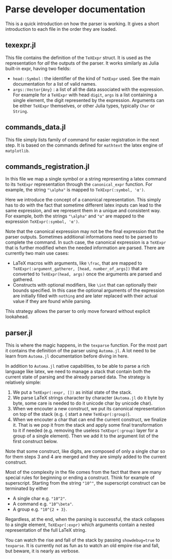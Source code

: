 # Parse developer documentation

This is a quick introduction on how the parser is working.
It gives a short introduction to each file in the order they are loaded.

## texexpr.jl

This file contains the definition of the `TeXExpr` struct.
It is used as the representation for *all* the outputs of the parser.
It works similarly as Julia built-in expr, having two fields:
- `head::Symbol` : the identifier of the kind of `TeXExpr` used.
    See the main documentation for a list of valid names.
- `args::Vector{Any}` : a list of all the data associated with the expression.
    For example for a `TeXExpr` with head `digit`, `args` is a list containing
    a single element, the digit represented by the expression.
    Arguments can be either `TeXExpr` themselves, or other Julia types,
    typically `Char` or `String`.

## commands_data.jl

This file simply lists family of command for easier registration in the next
step.
It is based on the commands defined for `mathtext` the latex engine of
`matplotlib`.

## commands_registration.jl

In this file we map a single symbol or a string representing a latex
command to its `TeXExpr` representation through the `canonical_expr` function.
For example, the string `"\alpha"` is mapped to `TeXExpr(:symbol, 'α')`.

Here we introduce the concept of a canonical representation.
This simply has to do with the fact that sometime different latex inputs can
lead to the same expression, and we represent them in a unique and
consistent way.
For example, both the strings `"\alpha"` and `"α"` are mapped to the
expression `TeXExpr(:symbol, 'α')`.

Note that the canonical expression may not be the final expression that
the parser outputs.
Sometimes additional informations need to be parsed to complete the command.
In such case, the canonical expression is a `TeXExpr` that is further
modified when the needed information are parsed.
There are currently two main use cases:
- LaTeX macros with arguments, like `\frac`, that are mapped to
    `TeXExpr(:argument_gatherer, [head, number_of_args])` that are converted
    to `TeXExpr(head, args)` once the arguments are parsed and gathered.
- Constructs with optional modifiers, like `\int` that can optionally their
    bounds specified.
    In this case the optional arguments of the expression are initially
    filled with `nothing` and are later replaced with their actual value if
    they are found while parsing.

This strategy allows the parser to only move forward without explicit
lookahead.

## parser.jl

This is where the magic happens, in the `texparse` function.
For the most part it contains the definition of the parser using `Automa.jl`.
A lot need to be learn from `Automa.jl` documentation before diving in here.

In addition to `Automa.jl` native capabilities, to be able to parse a rich
language like latex, we need to manage a stack
that contain both the current state of parsing and the already parsed data.
The strategy is relatively simple:
1. We put a `TeXExpr(:expr, [])` as initial state of the stack.
2. We parse LaTeX strings character by character (`Automa.jl` do it byte by
    byte, some care is needed to do it unicode char by unicode char).
3. When we encouter a new construct, we put its canonical representation on
    top of the stack (e.g. `{` start a new `TeXExpr(:group)`).
4. When we encouter a char that can end the current construct, we finalize it.
    That is we pop it from the stack and apply some final transformation  to it
    if needed (e.g. removing the useless `TeXExpr(:group)` layer for a
    group of a single element).
    Then we add it to the argument list of the first construct below.

Note that some construct, like digits, are composed of only a single char so for them
steps 3 and 4 are merged and they are simply added to the current construct.

Most of the complexity in the file comes from the fact that there are
many special rules for beginning or ending a construct.
Think for example of superscript.
Starting from the string `"10^"`, the superscript construct can be terminated
by either
- A single char e.g. `"10^2"`.
- A command e.g. `"10^\beta"`.
- A group e.g. `"10^{2 + 3}`.

Regardless, at the end, when the parsing is successful, the stack
collapses to a single element, `TeXExpr(:expr)` which arguments contain
a nested representation of the full LaTeX string.

You can watch the rise and fall of the stack by passing `showdebug=true` to
`texparse`.
It is currently not as fun as to watch an old empire rise and fall,
but beware, it is nearly as verbose.